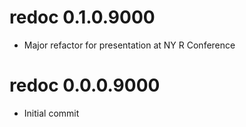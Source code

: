 # redoc 0.1.0.9000

* Major refactor for presentation at NY R Conference

# redoc 0.0.0.9000

* Initial commit
